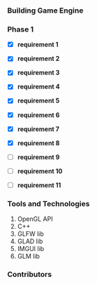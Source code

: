 
### Building Game Engine 



### Phase 1
- [x] **requirement 1**
- [x] **requirement 2**
- [x] **requirement 3**
- [x] **requirement 4**
- [x] **requirement 5**
- [x] **requirement 6**
- [x] **requirement 7**
- [x] **requirement 8**
- [ ] **requirement 9**
- [ ] **requirement 10**
- [ ] **requirement 11**


### Tools and Technologies
1. OpenGL API
2. C++ 
3. GLFW lib
4. GLAD lib
5. IMGUI lib
6. GLM lib 


### Contributors 
   
<!-- readme: contributors -start -->
<!-- readme: contributors -end -->